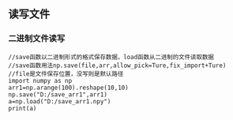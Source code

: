 ## 读写文件
### 二进制文件读写
    //save函数以二进制形式的格式保存数据，load函数从二进制的文件读取数据
    //save函数用法np.save(file,arr,allow_pick=Ture,fix_import+Ture)
    //file是文件保存位置，没写则是默认路径
    import numpy as np
    arr1=np.arange(100).reshape(10,10)
    np.save("D:/save_arr1",arr1)
    a=np.load("D:/save_arr1.npy")
    print(a)
    
    
    
    
    
    
    
    
    
    
    
    
    
    
    
    
    
    
